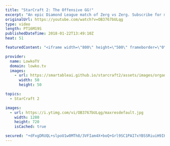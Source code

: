 ```yaml
---
title: "StarCraft 2: The Offensive GG!"
excerpt: "An epic Diamond League match of Zerg vs Zerg. Subscribe for more videos: http://lowko.tv/youtube Trading Spawn Locations: https://goo.gl/CfmNtq  One of the players in this match of StarCraft 2 decides to cheese. No surprise there, as it is one of the most common ways of playing the matchup on the ladder."
originalUrl: https://youtube.com/watch?v=OB3767bULqg
type: video
length: PT16M19S
publishedDateTime: 2018-01-22T13:49:10Z
heat: 51

featuredContent: "<iframe width=\"800\" height=\"500\" frameborder=\"0\" src=\"https://www.youtube.com/embed/OB3767bULqg\" allow=\"accelerometer; autoplay; encrypted-media; gyroscope; picture-in-picture\" allowfullscreen></iframe>"

provider:
  name: LowkoTV
  domain: lowko.tv
  images:
    - url: https://smartableai.github.io/starcraft2/assets/images/organizations/lowko.tv-50x50.jpg
      width: 50
      height: 50

topics:
  - StarCraft 2

images:
  - url: https://i.ytimg.com/vi/OB3767bULqg/maxresdefault.jpg
    width: 1280
    height: 720
    isCached: true

secured: "+dFxgDRUQL+slpoU1w0MTh8/3VFIam4X+boQ+Grl9SC1PAI7xYBSSRiuiH9IHRfyMNuSmKveVyKR4C2L5g695Xss6YJO73sxgguHJFNqJORappt264AWSfDeWpMVYTF9f3ps/o0gtCbsMHJjUNVL+JtdZgcME1DtJS72d/90cPioEuDC6W+sNM5EXvHFki5lsfkd8HFKzAx9b8b85abYrFCu1djoWalRGHQ/FHrTdykFQRoi5iFvwUnBw2kUymcdO2RwE5X8CxHQ7pRRbdTgCCxtOti3ajToG6rmz76j/hL6fct9FBR7s8RsxKdsBNFGenkGpmUEcmKIuAQvJVcJPkP9KOTbIe4FNuVQ0SbUCRYLAfdov2A018xh3lZrJ9NRc6Tt23NESRgbXbjKP+iKqJ07ulZpSQWKGgAc643E6GI=;yZ66Gqj/PWxOmBNXQUf2pg=="
---
```



